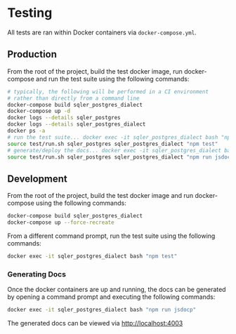 # Testing
All tests are ran within Docker containers via `docker-compose.yml`.

## Production
From the root of the project, build the test docker image, run docker-compose and run the test suite using the following commands:
```sh
# typically, the following will be performed in a CI environment
# rather than directly from a command line
docker-compose build sqler_postgres_dialect
docker-compose up -d
docker logs --details sqler_postgres
docker logs --details sqler_postgres_dialect
docker ps -a
# run the test suite... docker exec -it sqler_postgres_dialect bash "npm test"
source test/run.sh sqler_postgres sqler_postgres_dialect "npm test"
# generate/deploy the docs... docker exec -it sqler_postgres_dialect bash "npm run jsdoc-deploy"
source test/run.sh sqler_postgres sqler_postgres_dialect "npm run jsdocp-deploy"
```

## Development
From the root of the project, build the test docker image and run docker-compose using the following commands:
```sh
docker-compose build sqler_postgres_dialect
docker-compose up --force-recreate
```

From a different command prompt, run the test suite using the following commands:
```sh
docker exec -it sqler_postgres_dialect bash "npm test"
```

### Generating Docs
Once the docker containers are up and running, the docs can be generated by opening a command prompt and executing the following commands:
```sh
docker exec -it sqler_postgres_dialect bash "npm run jsdocp"
```

The generated docs can be viewed via [http://localhost:4003](http://localhost:4003)
